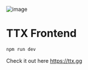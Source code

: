 ![image](https://github.com/user-attachments/assets/98d451ea-bb3d-4a78-b6ef-0c86ea0c29bb)

# TTX Frontend

```bash
npm run dev
```

Check it out here https://ttx.gg

